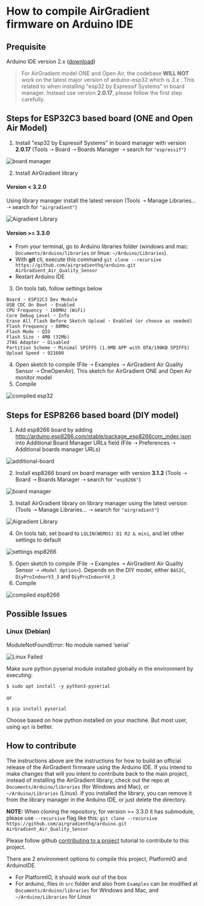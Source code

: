 # How to compile AirGradient firmware on Arduino IDE

## Prequisite

Arduino IDE version 2.x ([download](https://www.arduino.cc/en/software))

> For AirGradient model ONE and Open Air, the codebase **WILL NOT** work on the latest major version of arduino-esp32 which is *3.x* . This related to when installing "esp32 by Espressif Systems" in board manager. Instead use version **2.0.17**, please follow the first step carefully.

## Steps for ESP32C3 based board (ONE and Open Air Model)

1. Install "esp32 by Espressif Systems" in board manager with version **2.0.17** (Tools ➝ Board ➝ Boards Manager ➝ search for `"espressif"`)

![board manager](images/esp32-board.png)

2. Install AirGradient library

#### Version < 3.2.0

Using library manager install the latest version (Tools ➝ Manage Libraries... ➝ search for `"airgradient"`) 

![Aigradient Library](images/ag-lib.png)

#### Version >= 3.3.0

- From your terminal, go to Arduino libraries folder (windows and mac: `Documents/Arduino/libraries` or linux: `~/Arduino/Libraries`).
- With **git** cli, execute this command `git clone --recursive https://github.com/airgradienthq/arduino.git AirGradient_Air_Quality_Sensor` 
- Restart Arduino IDE 

3. On tools tab, follow settings below

```
Board ➝ ESP32C3 Dev Module
USB CDC On Boot ➝ Enabled
CPU Frequency ➝ 160MHz (WiFi)
Core Debug Level ➝ Info
Erase All Flash Before Sketch Upload ➝ Enabled (or choose as needed)
Flash Frequency ➝ 80MHz
Flash Mode ➝ QIO
Flash Size ➝ 4MB (32Mb)
JTAG Adapter ➝ Disabled
Partition Scheme ➝ Minimal SPIFFS (1.9MB APP with OTA/190KB SPIFFS)
Upload Speed ➝ 921600
```

4. Open sketch to compile (File ➝ Examples ➝ AirGradient Air Quality Sensor ➝ OneOpenAir). This sketch for AirGradient ONE and Open Air monitor model
5. Compile

![compiled esp32](images/compiled.png)

## Steps for ESP8266 based board (DIY model)

1. Add esp8266 board by adding http://arduino.esp8266.com/stable/package_esp8266com_index.json into Additional Board Manager URLs field (File ➝ Preferences ➝ Additional boards manager URLs)

![additional-board](images/additional-board.png)

2. Install esp8266 board on board manager with version **3.1.2** (Tools ➝ Board ➝ Boards Manager ➝ search for `"esp8266"`)

![board manager](images/esp8266-board.png)

3. Install AirGradient library on library manager using the latest version (Tools ➝ Manage Libraries... ➝ search for `"airgradient"`) 

![Aigradient Library](images/ag-lib.png)

4. On tools tab, set board to `LOLIN(WEMOS) D1 R2 & mini`, and let other settings to default

![settings esp8266](images/settings-esp8266.png)

5. Open sketch to compile (File ➝ Examples ➝ AirGradient Air Quality Sensor ➝ `<Model Option>`). Depends on the DIY model, either `BASIC`, `DiyProIndoorV3_3` and `DiyProIndoorV4_2` 
6. Compile

![compiled esp8266](images/compiled-esp8266.png)

## Possible Issues

### Linux (Debian)

ModuleNotFoundError: No module named ‘serial’

![Linux Failed](images/linux-failed.png)

Make sure python pyserial module installed globally in the environment by executing: 

`$ sudo apt install -y python3-pyserial`

or 

`$ pip install pyserial` 

Choose based on how python installed on your machine. But most user, using `apt` is better.

## How to contribute

The instructions above are the instructions for how to build an official release of the AirGradient firmware using the Arduino IDE. If you intend to make changes that will you intent to contribute back to the main project, instead of installing the AirGradient library, check out the repo at `Documents/Arduino/libraries` (for Windows and Mac), or `~/Arduino/Libraries` (Linux). If you installed the library, you can remove it from the library manager in the Arduino IDE, or just delete the directory.

**NOTE:** When cloning the repository, for version >= 3.3.0 it has submodule, please use `--recursive` flag like this: `git clone --recursive https://github.com/airgradienthq/arduino.git AirGradient_Air_Quality_Sensor`

Please follow github [contributing to a project](https://docs.github.com/en/get-started/exploring-projects-on-github/contributing-to-a-project) tutorial to contribute to this project.

There are 2 environment options to compile this project, PlatformIO and ArduinoIDE.

- For PlatformIO, it should work out of the box
- For arduino, files in `src` folder and also from `Examples` can be modified at `Documents/Arduino/libraries` for Windows and Mac, and `~/Arduino/Libraries` for Linux
